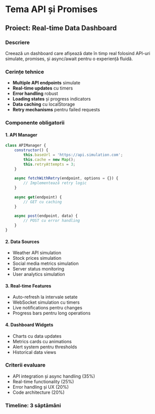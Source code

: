 # Tema API și Promises

## Proiect: Real-time Data Dashboard

### Descriere
Creează un dashboard care afișează date în timp real folosind API-uri simulate, promises, și async/await pentru o experiență fluidă.

### Cerințe tehnice
- **Multiple API endpoints** simulate
- **Real-time updates** cu timers
- **Error handling** robust
- **Loading states** și progress indicators
- **Data caching** cu localStorage
- **Retry mechanisms** pentru failed requests

### Componente obligatorii

#### 1. API Manager
```javascript
class APIManager {
    constructor() {
        this.baseUrl = 'https://api.simulation.com';
        this.cache = new Map();
        this.retryAttempts = 3;
    }
    
    async fetchWithRetry(endpoint, options = {}) {
        // Implementează retry logic
    }
    
    async get(endpoint) {
        // GET cu caching
    }
    
    async post(endpoint, data) {
        // POST cu error handling
    }
}
```

#### 2. Data Sources
- Weather API simulation
- Stock prices simulation  
- Social media metrics simulation
- Server status monitoring
- User analytics simulation

#### 3. Real-time Features
- Auto-refresh la intervale setate
- WebSocket simulation cu timers
- Live notifications pentru changes
- Progress bars pentru long operations

#### 4. Dashboard Widgets
- Charts cu data updates
- Metrics cards cu animations
- Alert system pentru thresholds
- Historical data views

### Criterii evaluare
- API integration și async handling (35%)
- Real-time functionality (25%)
- Error handling și UX (20%)
- Code architecture (20%)

### Timeline: 3 săptămâni
